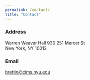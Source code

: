 ```yaml
---
permalink: /contact/
title: "Contact"
---
```


### Address
Warren Weaver Hall 930
251 Mercer St  
New York, NY 10012


### Email
brettin@cims.nyu.edu
